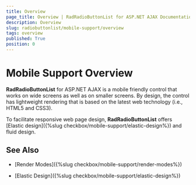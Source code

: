 ```yaml
---
title: Overview
page_title: Overview | RadRadioButtonList for ASP.NET AJAX Documentation
description: Overview
slug: radiobuttonlist/mobile-support/overview
tags: overview
published: True
position: 0
---
```


# Mobile Support Overview

**RadRadioButtonList** for ASP.NET AJAX is a mobile friendly control that works on wide screens as well as on smaller screens. By design, the control has lightweight rendering that is based on the latest web technology (i.e., HTML5 and CSS3).

To facilitate responsive web page design, **RadRadioButtonList** offers [Elastic design]({%slug checkbox/mobile-support/elastic-design%}) and fluid design.

## See Also

 * [Render Modes]({%slug checkbox/mobile-support/render-modes%})

 * [Elastic Design]({%slug checkbox/mobile-support/elastic-design%})

